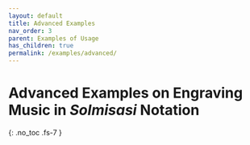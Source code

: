 ```yaml
---
layout: default
title: Advanced Examples
nav_order: 3
parent: Examples of Usage
has_children: true
permalink: /examples/advanced/
---
```


# Advanced Examples on Engraving Music in _Solmisasi_ Notation
{: .no_toc .fs-7 }
